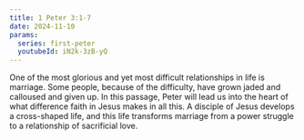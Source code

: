 ```yaml
---
title: 1 Peter 3:1-7
date: 2024-11-10
params:
  series: first-peter
  youtubeId: iN2k-3zB-yQ
---
```


One of the most glorious and yet most difficult relationships in life is marriage. Some people, because of the difficulty, have grown jaded and calloused and given up. In this passage, Peter will lead us into the heart of what difference faith in Jesus makes in all this. A disciple of Jesus develops a cross-shaped life, and this life transforms marriage from a power struggle to a relationship of sacrificial love.
